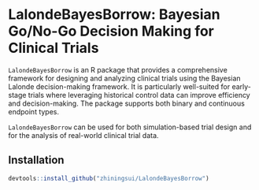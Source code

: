 # LalondeBayesBorrow: Bayesian Go/No-Go Decision Making for Clinical Trials
`LalondeBayesBorrow` is an R package that provides a comprehensive framework for designing and analyzing clinical trials using the Bayesian Lalonde decision-making framework. It is particularly well-suited for early-stage trials where leveraging historical control data can improve efficiency and decision-making. The package supports both binary and continuous endpoint types.

`LalondeBayesBorrow` can be used for both simulation-based trial design and for the analysis of real-world clinical trial data.

## Installation  
```R
devtools::install_github("zhiningsui/LalondeBayesBorrow")
